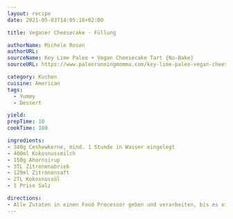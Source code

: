 ```yaml
---
layout: recipe
date: 2021-05-03T14:05:18+02:00

title: Veganer Cheesecake - Füllung

authorName: Michele Rosen
authorURL: 
sourceName: Key Lime Paleo + Vegan Cheesecake Tart {No-Bake}
sourceURL: https://www.paleorunningmomma.com/key-lime-paleo-vegan-cheesecake/

category: Kuchen
cuisine: American
tags:
  - Yummy
  - Dessert

yield:
prepTime: 10
cookTime: 180

ingredients:
- 340g Ceshewkerne, mind. 1 Stunde in Wasser eingelegt
- 400ml Kokosnussmilch
- 150g Ahornsirup
- 3TL Zitronenabrieb
- 120ml Zitronensaft
- 2TL Kokosnussöl
- 1 Prise Salz

directions:
- Alle Zutaten in einen Food Processor geben und verarbeiten, bis es eine cremige Konsistenz annimmt
---
```

